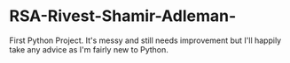 # RSA-Rivest-Shamir-Adleman-
First Python Project.
It's messy and still needs improvement but I'll happily take any advice as I'm fairly new to Python.
